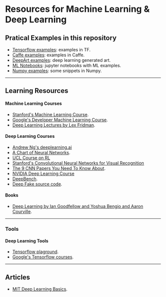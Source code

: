 # Resources for Machine Learning & Deep Learning


## Pratical Examples in this repository

* [Tensorflow examples](https://github.com/bt3gl/Resources-Machine_Learning/tree/master/TensorFlow): examples in TF.
* [Caffe examples](https://github.com/bt3gl/Resources-Machine_Learning/tree/master/Caffe): examples in Caffe.
* [DeepArt examples](https://github.com/bt3gl/Resources-Machine_Learning/tree/master/Numpy): deep learning generated art.
* [ML Notebooks](https://github.com/bt3gl/Resources-Machine_Learning/tree/master/Notebooks): jupyter notebooks with ML examples.
* [Numpy examples](https://github.com/bt3gl/Resources-Machine_Learning/tree/master/Numpy): some snippets in Numpy.

---------

## Learning Resources


#### Machine Learning Courses

* [Stanford's Machine Learning Course](http://cs229.stanford.edu/).
* [Google's Developer Machine Learning Course](https://developers.google.com/machine-learning).
* [Deep Learning Lectures by Lex Fridman](https://www.youtube.com/watch?v=O5xeyoRL95U&list=PLrAXtmErZgOeiKm4sgNOknGvNjby9efdf).



#### Deep Learning Courses

* [Andrew Ng's deeplearning.ai](https://www.deeplearning.ai/deep-learning-specialization/)
* [A Chart of Neural Networks](http://www.asimovinstitute.org/neural-network-zoo/).
* [UCL Course on RL](http://www0.cs.ucl.ac.uk/staff/d.silver/web/Teaching.html)
* [Stanford's Convolutional Neural Networks for Visual Recognition](http://cs231n.stanford.edu/)
* [The 9 CNN Papers You Need To Know About](https://adeshpande3.github.io/adeshpande3.github.io/The-9-Deep-Learning-Papers-You-Need-To-Know-About.html).
* [NVIDIA Deep Learning Course](https://www.youtube.com/playlist?list=PL5B692fm6--tI-ijknnVZWbXU2H4JpSYe)
* [DeepBench](https://github.com/baidu-research/DeepBench).
* [Deep Fake source code](https://github.com/deepfakes/faceswap/).


#### Books
* [Deep Learning by Ian Goodfellow and Yoshua Bengio and Aaron Courville](http://www.deeplearningbook.org/).

----

### Tools

#### Deep Learning Tools

* [Tensorflow plaground](http://playground.tensorflow.org).
* [Google's Tensorflow courses](https://www.tensorflow.org/).

----

## Articles

* [MIT Deep Learning Basics](https://medium.com/tensorflow/mit-deep-learning-basics-introduction-and-overview-with-tensorflow-355bcd26baf0).


